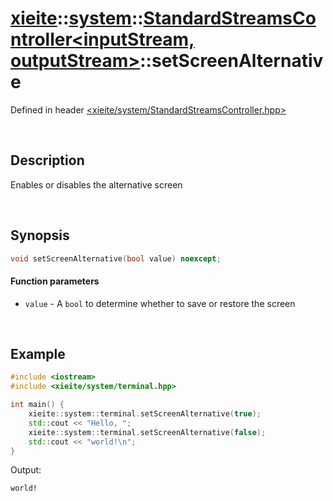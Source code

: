# [xieite](../../xieite.md)\:\:[system](../../system.md)\:\:[StandardStreamsController\<inputStream, outputStream\>](../StandardStreamsController.md)\:\:setScreenAlternative
Defined in header [<xieite/system/StandardStreamsController.hpp>](../../../include/xieite/system/StandardStreamsController.hpp)

&nbsp;

## Description
Enables or disables the alternative screen

&nbsp;

## Synopsis
```cpp
void setScreenAlternative(bool value) noexcept;
```
#### Function parameters
- `value` - A `bool` to determine whether to save or restore the screen

&nbsp;

## Example
```cpp
#include <iostream>
#include <xieite/system/terminal.hpp>

int main() {
    xieite::system::terminal.setScreenAlternative(true);
    std::cout << "Hello, ";
    xieite::system::terminal.setScreenAlternative(false);
    std::cout << "world!\n";
}
```
Output:
```
world!
```
